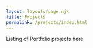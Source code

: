 ```yaml
---
layout: layouts/page.njk
title: Projects
permalink: /projects/index.html
---
```

Listing of Portfolio projects here